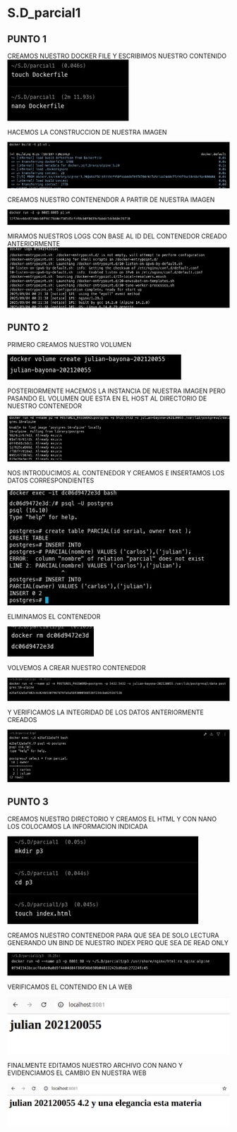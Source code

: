 # S.D_parcial1

## PUNTO 1
CREAMOS NUESTRO DOCKER FILE Y ESCRIBIMOS NUESTRO CONTENIDO
![creacion](./imagenes/1.png)

HACEMOS LA CONSTRUCCION DE NUESTRA IMAGEN

![creacion](./imagenes/2.png)

CREAMOS NUESTRO CONTENENDOR A PARTIR DE NUESTRA IMAGEN 

![creacion](./imagenes/2.1.png)

MIRAMOS NUESTROS LOGS CON BASE AL ID DEL CONTENEDOR CREADO ANTERIORMENTE 
![creacion](./imagenes/2.2.png)



## PUNTO 2
PRIMERO CREAMOS NUESTRO VOLUMEN

![creacion](./imagenes/4.png)

POSTERIORMENTE HACEMOS LA INSTANCIA DE NUESTRA IMAGEN PERO PASANDO EL VOLUMEN QUE ESTA EN EL HOST AL DIRECTORIO DE NUESTRO CONTENEDOR 

![creacion](./imagenes/5.png)


NOS INTRODUCIMOS AL CONTENEDOR Y CREAMOS E INSERTAMOS LOS DATOS CORRESPONDIENTES

![creacion](./imagenes/6.png)

ELIMINAMOS EL CONTENEDOR

![creacion](./imagenes/7.png)

VOLVEMOS A CREAR NUESTRO CONTENEDOR 

![creacion](./imagenes/8.png)

Y VERIFICAMOS LA INTEGRIDAD DE LOS DATOS ANTERIORMENTE CREADOS 

![creacion](./imagenes/9.png)

## PUNTO 3

CREAMOS NUESTRO DIRECTORIO Y CREAMOS EL HTML Y CON NANO LOS COLOCAMOS LA INFORMACION INDICADA

![creacion](./imagenes/10.png)

CREAMOS NUESTRO CONTENEDOR PARA QUE SEA DE SOLO LECTURA GENERANDO UN BIND DE NUESTRO INDEX PERO QUE SEA DE READ ONLY

![creacion](./imagenes/11.png)

VERIFICAMOS EL CONTENIDO EN LA WEB 

![creacion](./imagenes/12.png)

FINALMENTE EDITAMOS NUESTRO ARCHIVO CON NANO Y EVIDENCIAMOS EL CAMBIO EN NUESTRA WEB 

![creacion](./imagenes/13.png)






